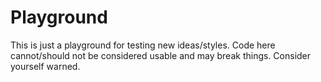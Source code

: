 Playground
==========

This is just a playground for testing new ideas/styles. Code here cannot/should not be considered usable and may break things. Consider yourself warned.
